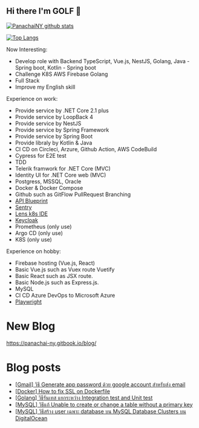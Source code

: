 ## Hi there I'm GOLF 👋

[![PanachaiNY github stats](https://github-readme-stats.vercel.app/api?username=panachainy&show_icons=true&hide=contribs)](https://github.com/panachainy)

[![Top Langs](https://github-readme-stats.vercel.app/api/top-langs/?username=panachainy&layout=compact)](https://github.com/panachainy)

Now Interesting:

- Develop role with Backend TypeScript, Vue.js, NestJS, Golang, Java - Spring boot, Kotlin - Spring boot
- Challenge K8S AWS Firebase Golang
- Full Stack
- Improve my English skill

Experience on work:

- Provide service by .NET Core 2.1 plus
- Provide service by LoopBack 4
- Provide service by NestJS
- Provide service by Spring Framework
- Provide service by Spring Boot
- Provide libraly by Kotlin & Java
- CI CD on Circleci, Arzure, Github Action, AWS CodeBuild
- Cypress for E2E test
- TDD
- Telerik framwork for .NET Core (MVC)
- Identity UI for .NET Core web (MVC)
- Postgress, MSSQL, Oracle
- Docker & Docker Compose
- Github such as GitFlow PullRequest Branching
- [API Blueprint](https://apiblueprint.org)
- [Sentry](https://sentry.io)
- [Lens k8s IDE](https://k8slens.dev)
- [Keycloak](https://www.keycloak.org)
- Prometheus (only use)
- Argo CD (only use)
- K8S (only use)

Experience on hobby:

- Firebase hosting (Vue.js, React)
- Basic Vue.js such as Vuex route Vuetify
- Basic React such as JSX route.
- Basic Node.js such as Express.js.
- MySQL
- CI CD Azure DevOps to Microsoft Azure
- [Playwright](https://playwright.dev)

# New Blog

https://panachai-ny.gitbook.io/blog/

# Blog posts
<!-- BLOG-POST-LIST:START -->
- [[Gmail] วิธี Generate app password ด้วย google account สำหรับส่ง email](https://panachai-ny.medium.com/how-generate-password-app-with-google-account-for-send-email-via-gmail-9e7d91f1c59d?source=rss-a8381aa83da7------2)
- [[Docker] How to fix SSL on Dockerfile](https://panachai-ny.medium.com/docker-how-to-fix-ssl-on-dockerfile-2cb4bdf22a25?source=rss-a8381aa83da7------2)
- [[Golang] วิธีรันเทส แยกระหว่าง Integration test and Unit test](https://panachai-ny.medium.com/golang-%E0%B8%A7%E0%B8%B4%E0%B8%98%E0%B8%B5%E0%B8%A3%E0%B8%B1%E0%B8%99%E0%B9%80%E0%B8%97%E0%B8%AA-%E0%B9%81%E0%B8%A2%E0%B8%81%E0%B8%A3%E0%B8%B0%E0%B8%AB%E0%B8%A7%E0%B9%88%E0%B8%B2%E0%B8%87-integration-test-and-unit-test-9ef72c0fcbd3?source=rss-a8381aa83da7------2)
- [[MySQL] วิธีแก้ Unable to create or change a table without a primary key](https://panachai-ny.medium.com/mysql-how-to-fix-mysql-unable-to-create-or-change-a-table-without-a-primary-key-3ea747c3e75b?source=rss-a8381aa83da7------2)
- [[MySQL] วิธีสร้าง user เฉพาะ database บน MySQL Database Clusters บน DigitalOcean](https://panachai-ny.medium.com/mysql-how-to-create-user-to-specific-database-on-mysql-database-clusters-digitalocean-2abc595c5a9a?source=rss-a8381aa83da7------2)
<!-- BLOG-POST-LIST:END -->

<!--
**panachainy/panachainy** is a ✨ _special_ ✨ repository because its `README.md` (this file) appears on your GitHub profile.

Here are some ideas to get you started:

- 🔭 I’m currently working on ...
- 🌱 I’m currently learning ...
- 👯 I’m looking to collaborate on ...
- 🤔 I’m looking for help with ...
- 💬 Ask me about ...
- 📫 How to reach me: ...
- 😄 Pronouns: ...
- ⚡ Fun fact: ...
-->
